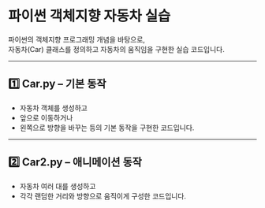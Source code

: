 # 파이썬 객체지향 자동차 실습

파이썬의 객체지향 프로그래밍 개념을 바탕으로,  
자동차(Car) 클래스를 정의하고 자동차의 움직임을 구현한 실습 코드입니다.

---

## 1️⃣ Car.py – 기본 동작

- 자동차 객체를 생성하고  
- 앞으로 이동하거나  
- 왼쪽으로 방향을 바꾸는 등의 기본 동작을 구현한 코드입니다.

---

## 2️⃣ Car2.py – 애니메이션 동작

- 자동차 여러 대를 생성하고  
- 각각 랜덤한 거리와 방향으로 움직이게 구성한 코드입니다.
